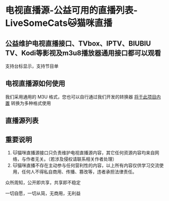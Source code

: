 # 电视直播源-公益可用的直播列表-LiveSomeCats🐱猫咪直播
## 公益维护电视直播接口、TVbox、IPTV、BIUBIU TV、Kodi等影视及m3u8播放器通用接口都可以观看
支持台标显示，支持节目单
## 电视直播源如何使用
我们采用通用的 M3U 格式，您也可以自行通过我们开发的转换器 [将于此项目内置](https://github.com/tvsuper/epg) 转换为多种格式使用
## 直播源列表

## 重要说明
1. 🐱猫咪直播源接口只负责维护电视直播源内容，其它任何资源内容均来自网络，与作者无关。（若涉及侵权请联系相关作者处理）
2. 🐱猫咪直播不存在主动参与任何营利性的内容，以上所有内容仅供学习交流使用，任何人不得私自商用、传播、篡改等，违者承担法律责任。

众所周知，公开即共享，共享即不稳定

一切自愿，一切从简，无商用，无利益